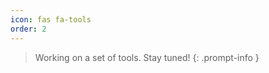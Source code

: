 ```yaml
---
icon: fas fa-tools
order: 2
---
```


<!-- markdownlint-capture -->
<!-- markdownlint-disable -->

> Working on a set of tools. Stay tuned!
{: .prompt-info }

<!-- markdownlint-restore -->
